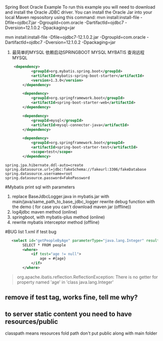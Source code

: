 Spring Boot Oracle Example
To run this example you will need to download and install the Oracle JDBC driver.
You can install the Oracle Jar into your local Maven repsository using this command: mvn install:install-file -Dfile=ojdbc7.jar -DgroupId=com.oracle -DartifactId=ojdbc7 -Dversion=12.1.0.2 -Dpackaging=jar


 mvn install:install-file -Dfile=ojdbc7-12.1.0.2.jar -DgroupId=com.oracle -DartifactId=ojdbc7 -Dversion=12.1.0.2 -Dpackaging=jar
 
1. 最简单的MYSQL 依赖启动SPRINGBOOT MYSQL MYBATIS 查询远程MYSQL
~~~xml
    <dependency>
            <groupId>org.mybatis.spring.boot</groupId>
            <artifactId>mybatis-spring-boot-starter</artifactId>
            <version>1.3.0</version>
        </dependency>

        <dependency>
            <groupId>org.springframework.boot</groupId>
            <artifactId>spring-boot-starter-web</artifactId>
        </dependency>

        <dependency>
            <groupId>mysql</groupId>
            <artifactId>mysql-connector-java</artifactId>
        </dependency>

        <dependency>
            <groupId>org.springframework.boot</groupId>
            <artifactId>spring-boot-starter-test</artifactId>
            <scope>test</scope>
        </dependency>
~~~

~~~properties
spring.jpa.hibernate.ddl-auto=create
spring.datasource.url=jdbc:fakeSchema://fakeurl:3306/fakeDatabase
spring.datasource.username=root
spring.datasource.password=FakePassword
~~~
#Mybatis print sql with parameters
1. replace BaseJdbcLogger.java in mybatis.jar with main/java/same_path_to_base_jdbc_logger
rewrite debug function with the demo ( for case you can't download maven jar (offline))
2. log4jdbc maven method (online)
3. springboot, with mybatis-plus method (online)
4. rewrite mybatis interceptor method (offline)

#BUG list 
1.xml if test bug
~~~xml
   <select id="getPeopleByAge" parameterType="java.lang.Integer" resultType="spring.dto.People">
        SELECT * FROM people
        <where>
            <if test="age != null">
                age = #{age}
            </if>
        </where>
~~~
> org.apache.ibatis.reflection.ReflectionException: There is no getter for property named 'age' in 'class java.lang.Integer'

## remove if test tag, works fine, tell me why?

## to server static content you need to have resources/public 
classpath means resources fold path don't put public along with main folder

